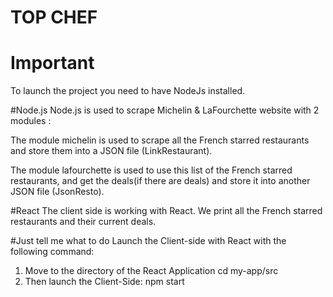 # TOP CHEF
# Important
To launch the project you need to have NodeJs installed.

#Node.js 
Node.js is used to scrape Michelin & LaFourchette website with 2 modules :

The module michelin is used to scrape all the French starred restaurants and store them into a JSON file (LinkRestaurant).

The module lafourchette is used to use this list of the French starred restaurants, and get the deals(if there are deals) and store it into another JSON file (JsonResto).

#React
The client side is working with React. We print all the French starred restaurants and their current deals.

#Just tell me what to do
Launch the Client-side with React with the following command:

1) Move to the directory of the React Application
cd my-app/src
2) Then launch the Client-Side:
npm start